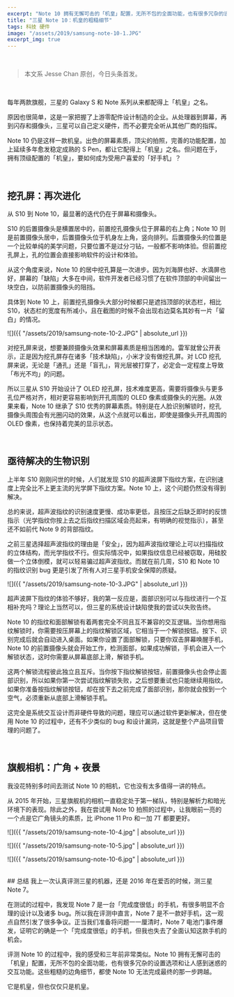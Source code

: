 ```yaml
---
excerpt: "Note 10 拥有无懈可击的「机皇」配置，无所不包的全面功能，也有很多冗杂的设置选项和让人感到迷惑的交互功能。这些粗糙的边角细节，都使 Note 10 无法完成最终的那一步跨越。"
title: "三星 Note 10：机皇的粗糙细节"
tags: 科技 硬件
image: "/assets/2019/samsung-note-10-1.JPG"
excerpt_img: true
---
```


<br>

>本文系 Jesse Chan 原创，今日头条首发。

<br>

每年两款旗舰，三星的 Galaxy S 和 Note 系列从来都配得上「机皇」之名。

原因也很简单，这是一家把握了上游零配件设计制造的企业。从处理器到屏幕，再到闪存和摄像头，三星可以自己定义硬件，而不必要完全听从其他厂商的指挥。

Note 10 仍是这样一款机皇。出色的屏幕素质，顶尖的拍照，完善的功能配置，加上延续多年愈发稳定成熟的 S Pen，都让它配得上「机皇」之名。但问题在于，拥有顶级配置的「机皇」，要如何成为受用户喜爱的「好手机」？

<br>

## 挖孔屏：再次进化
从 S10 到 Note 10，最显著的迭代仍在于屏幕和摄像头。

S10 的后置摄像头是横置居中的，前置挖孔摄像头位于屏幕的右上角；Note 10 则是前置摄像头居中，后置摄像头位于机身左上角，竖向排列。后置摄像头的位置是一个比较单纯的美学问题，只要位置不是过分刁钻，一般都不影响体验。但前置挖孔屏上，孔的位置会直接影响软件的设计和体验。

从这个角度来说，Note 10 的居中挖孔算是一次进步。因为刘海屏也好、水滴屏也好，屏幕的「缺陷」大多在中间，软件开发者已经习惯了在软件顶部的中间留出一块空白，以防前置摄像头的阻挡。

具体到 Note 10 上，前置挖孔摄像头大部分时候都只是遮挡顶部的状态栏，相比 S10，状态栏的宽度有所减小，且在截图的时候不会出现右边莫名其妙有一片「留白」的情况。

![]({{ "/assets/2019/samsung-note-10-2.JPG" | absolute_url }})

对挖孔屏来说，想要兼顾摄像头效果和屏幕素质是相当困难的。雷军就曾公开表示，正是因为挖孔屏存在诸多「技术缺陷」，小米才没有做挖孔屏。对 LCD 挖孔屏来说，无论是「通孔」还是「盲孔」，背光层被打穿了，必定会一定程度上导致「布光不均」的问题。

所以三星从 S10 开始设计了 OLED 挖孔屏，技术难度更高，需要将摄像头与更多孔位严格对齐，相对更容易影响到开孔周围的 OLED 像素或摄像头的光圈。从效果来看，Note 10 继承了 S10 优秀的屏幕素质。特别是在人脸识别解锁时，挖孔摄像头周围会有光圈闪动的效果，从这个点就可以看出，即使是摄像头开孔周围的 OLED 像素，也保持着完美的显示状态。

<br>

## 亟待解决的生物识别
上半年 S10 刚刚问世的时候，人们就发现 S10 的超声波屏下指纹方案，在识别速度上完全比不上更主流的光学屏下指纹方案。Note 10 上，这个问题仍然没有得到解决。

总的来说，超声波指纹的识别速度更慢、成功率更低，且按压之后缺乏即时的反馈指示（光学指纹你按上去之后指纹扫描区域会亮起来，有明确的视觉指示），甚至还不如前代 Note 9 的背部指纹。

之前三星选择超声波指纹的理由是「安全」，因为超声波指纹理论上可以扫描指纹的立体结构，而光学指纹不行。但实际情况中，如果指纹信息已经被窃取，用硅胶做一个立体倒模，就可以轻易骗过超声波指纹。而就在前几周，S10 和 Note 10 的指纹识别 bug 更是引发了所有人对三星手机安全保障的质疑。

![]({{ "/assets/2019/samsung-note-10-3.JPG" | absolute_url }})

超声波屏下指纹的体验不够好，我的第一反应是，面部识别可以与指纹进行一个互相补充吗？理论上当然可以，但三星的系统设计缺陷使我的尝试以失败告终。

Note 10 的指纹和面部解锁有着两套完全不同且互不兼容的交互逻辑。当你想用指纹解锁时，你需要按压屏幕上的指纹解锁区域，它相当于一个解锁按钮。按下、识别完成后就会自动进入桌面。如果你设置了面部解锁，只要你双击屏幕唤醒手机，Note 10 的前置摄像头就会开始工作，检测面部，如果成功解锁，手机会进入一个解锁状态，这时你需要从屏幕底部上滑，解锁手机。

这两个解锁流程彼此独立且互斥。当你按下指纹解锁按钮，前置摄像头也会停止面部识别，所以如果你第一次尝试指纹解锁失败，之后想要重试也只能继续用指纹。如果你准备按指纹解锁按钮，却在按下去之前完成了面部识别，那你就会按到一个空气，必须重新从底部上滑解锁手机。

这完全是系统交互设计而非硬件导致的问题，理应可以通过软件更新解决，但在使用 Note 10 的过程中，还有不少类似的 bug 和设计漏洞，这就是整个产品项目管理的问题了。

<br>

## 旗舰相机：广角 + 夜景
我没花特别多时间去测试 Note 10 的相机，它也没有太多值得一讲的特点。

从 2015 年开始，三星旗舰机的相机一直稳定处于第一梯队，特别是解析力和暗光环境下的表现。除此之外，我在尝试用 Note 10 拍照的过程中，让我眼前一亮的一个点是它广角镜头的素质，比 iPhone 11 Pro 和一加 7T 都要更好。

![]({{ "/assets/2019/samsung-note-10-4.jpg" | absolute_url }})

![]({{ "/assets/2019/samsung-note-10-5.jpg" | absolute_url }})

![]({{ "/assets/2019/samsung-note-10-6.jpg" | absolute_url }})

<br>
## 总结
我上一次认真评测三星的机器，还是 2016 年在爱否的时候，测三星 Note 7。

在测试的过程中，我发现 Note 7 是一台「完成度很低」的手机，有很多明显不合理的设计以及诸多 bug。所以我在评测中直言，Note 7 是不一款好手机，这一观点自然引发了很多争议。正当我们准备将问题一一厘清时，Note 7 电池门事件爆发，证明它的确是一个「完成度很低」的手机，但我也失去了全面认知这款手机的机会。

评测 Note 10 的过程中，我的感受和三年前非常类似。Note 10 拥有无懈可击的「机皇」配置，无所不包的全面功能，也有很多冗杂的设置选项和让人感到迷惑的交互功能。这些粗糙的边角细节，都使 Note 10 无法完成最终的那一步跨越。

它是机皇，但也仅仅只是机皇。